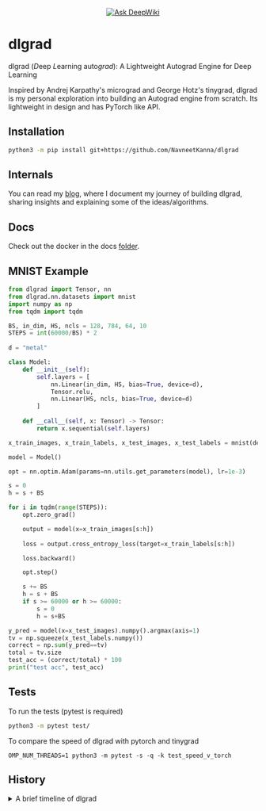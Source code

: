 <div align="center">

[![Ask DeepWiki](https://deepwiki.com/badge.svg)](https://deepwiki.com/NavneetKanna/dlgrad)

</div>

# dlgrad

dlgrad (*D*eep *L*earning auto*grad*): A Lightweight Autograd Engine for Deep Learning

Inspired by Andrej Karpathy's micrograd and George Hotz's tinygrad, dlgrad is my personal exploration into building an Autograd engine from scratch. Its lightweight in design and has PyTorch like API.

## Installation

```bash
python3 -m pip install git+https://github.com/NavneetKanna/dlgrad
```

## Internals

You can read my [blog](https://navneetkanna.github.io/blog/2024/02/22/dlgrad-Behind-the-scenes.html), where I document my journey of building dlgrad, sharing insights and explaining some of the ideas/algorithms.

## Docs

Check out the docker in the docs [folder](docs/README.md).
## MNIST Example

```python
from dlgrad import Tensor, nn
from dlgrad.nn.datasets import mnist
import numpy as np
from tqdm import tqdm

BS, in_dim, HS, ncls = 128, 784, 64, 10
STEPS = int(60000/BS) * 2
    
d = "metal"

class Model:
    def __init__(self):
        self.layers = [
            nn.Linear(in_dim, HS, bias=True, device=d),
            Tensor.relu,
            nn.Linear(HS, ncls, bias=True, device=d)
        ]
    
    def __call__(self, x: Tensor) -> Tensor: 
        return x.sequential(self.layers)

x_train_images, x_train_labels, x_test_images, x_test_labels = mnist(device=d)

model = Model()

opt = nn.optim.Adam(params=nn.utils.get_parameters(model), lr=1e-3)

s = 0
h = s + BS

for i in tqdm(range(STEPS)):
    opt.zero_grad()

    output = model(x=x_train_images[s:h])
  
    loss = output.cross_entropy_loss(target=x_train_labels[s:h])

    loss.backward()

    opt.step()

    s += BS
    h = s + BS
    if s >= 60000 or h >= 60000:
        s = 0
        h = s+BS

y_pred = model(x=x_test_images).numpy().argmax(axis=1)
tv = np.squeeze(x_test_labels.numpy())
correct = np.sum(y_pred==tv)
total = tv.size
test_acc = (correct/total) * 100
print("test acc", test_acc)
```

## Tests

To run the tests (pytest is required)

```bash
python3 -m pytest test/
```

To compare the speed of dlgrad with pytorch and tinygrad
```python3
OMP_NUM_THREADS=1 python3 -m pytest -s -q -k test_speed_v_torch
```

##  History

<details>

<summary> A brief timeline of dlgrad </summary>

- I started this project in 2022 with the intention of learning the fundamentals of deep learning. The initial version worked perfectly fine but was just a numpy wrapper.
- In early 2024, I revisted the project and realised that I didnt learn or do much since most of the heavy lifting was done by numpy and this bothered me.
- Hence, I began to rewrite dlgrad, well, in a stupid way. 
- Since, I didnt want to rely on numpy at all, I needed some way of creating the tensors. My genius idea was, let me write C code in python, compile them as a shared file (using subprocess) and load them into python. Suprisingly it worked. The rational was, I wanted *dlgrad* to be a simple pip install, and didnt want to deal with compiling C code.
- However, it was becoming really difficult to manage tensors in C and using them in python. Things were only getting complicated as I sarted to add new ops, losses, etc. And I spent around 8 months doing this. Yea 8 months !!!.
-  At this point I became frustated at myself, saddend by the fact that I am not able to do this.
- Then I was looking at [llm.c](https://github.com/karpathy/llm.c), and I wondered, why am I complicating things. All this complexity was arising from the fact that I didnt want to compile C code when installing. But, by doing that, I will drasctically improve performance, increase speed and reduce complexity. 
- I am not worried about the time since, as Andrej Karpathy mentions in the Lex podcast, these are just scar tissues. I have learnt from the mistake and hopefully will not repeat it in the future :). Hence, the lesson learnt here is that,      
    - **Don't complicate things**
    - **Before starting out on a project, layout a plan, figure out how you are going to do things beforehand, so that in the future, after putting so much effort on something, it should not come to a hault, because, you didnt think it through enough**.
</details>